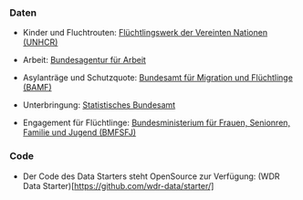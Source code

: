 ### Daten

- Kinder und Fluchtrouten: [Flüchtlingswerk der Vereinten Nationen (UNHCR)](https://data2.unhcr.org/en/situations/mediterranean)

- Arbeit: [Bundesagentur für Arbeit](https://statistik.arbeitsagentur.de/DE/Statischer-Content/Statistiken/Themen-im-Fokus/Migration/Generische-Publikationen/Arbeitsmarktintegration-schutzsuchende-Menschen-Rueckblick.pdf?__blob=publicationFile&v=4)

- Asylanträge und Schutzquote: [Bundesamt für Migration und Flüchtlinge (BAMF)](https://www.bamf.de/SharedDocs/Anlagen/DE/Statistik/BundesamtinZahlen/bundesamt-in-zahlen-2019-asyl.html?view=renderPdfViewer&nn=284738)

- Unterbringung: [Statistisches Bundesamt](https://www.destatis.de/DE/Themen/Gesellschaft-Umwelt/Soziales/Asylbewerberleistungen/Tabellen/liste-emfaenger-bl.html)

- Engagement für Flüchtlinge: [Bundesministerium für Frauen, Senionren, Familie und Jugend (BMFSFJ)](https://www.bmfsfj.de/blob/122010/d35ec9bf4a940ea49283485db4625aaf/engagement-in-der-fluechlingshilfe-data.pdf)

### Code

- Der Code des Data Starters steht OpenSource zur Verfügung: (WDR Data Starter)[https://github.com/wdr-data/starter/]
